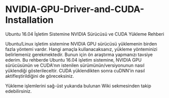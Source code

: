 # NVIDIA-GPU-Driver-and-CUDA-Installation
Ubuntu 16.04 İşletim Sistemine NVIDIA Sürücüsü ve CUDA Yükleme Rehberi

Ubuntu/Linux işletim sistemine NVIDIA GPU sürücüsü yüklemenin birden fazla yöntemi vardır. Hangi amaçla kullanacaksanız, yükleme yönteminizi belirlemeniz gerekmektedir. Bunun için ön araştırma yapmanızı tavsiye ederim. Bu rehberde Ubuntu 16.04 işletim sistemine, NVIDIA GPU sürücüsünün ve CUDA'nın istenilen sürümünün/versiyonunun nasıl yüklendiği gösterileceltir. CUDA yüklendikten sonra cuDNN'in nasıl aktifleştirildiğini de göreceksiniz.

Yükleme işlemlerini sağ-üst yukarıda bulunan Wiki sekmesinden takip edebilirsiniz.
